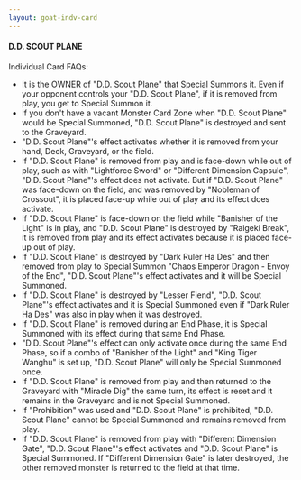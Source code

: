 ```yaml
---
layout: goat-indv-card
---
```


#### D.D. SCOUT PLANE

Individual Card FAQs:

*   It is the OWNER of "D.D. Scout Plane" that Special Summons it. Even if your opponent controls your "D.D. Scout Plane", if it is removed from play, you get to Special Summon it.
*   If you don't have a vacant Monster Card Zone when "D.D. Scout Plane" would be Special Summoned, "D.D. Scout Plane" is destroyed and sent to the Graveyard.
*   "D.D. Scout Plane"'s effect activates whether it is removed from your hand, Deck, Graveyard, or the field.
*   If "D.D. Scout Plane" is removed from play and is face-down while out of play, such as with "Lightforce Sword" or "Different Dimension Capsule", "D.D. Scout Plane"'s effect does not activate. But if "D.D. Scout Plane" was face-down on the field, and was removed by "Nobleman of Crossout", it is placed face-up while out of play and its effect does activate.
*   If "D.D. Scout Plane" is face-down on the field while "Banisher of the Light" is in play, and "D.D. Scout Plane" is destroyed by "Raigeki Break", it is removed from play and its effect activates because it is placed face-up out of play.
*   If "D.D. Scout Plane" is destroyed by "Dark Ruler Ha Des" and then removed from play to Special Summon "Chaos Emperor Dragon - Envoy of the End", "D.D. Scout Plane"'s effect activates and it will be Special Summoned.
*   If "D.D. Scout Plane" is destroyed by "Lesser Fiend", "D.D. Scout Plane"'s effect activates and it is Special Summoned even if "Dark Ruler Ha Des" was also in play when it was destroyed.
*   If "D.D. Scout Plane" is removed during an End Phase, it is Special Summoned with its effect during that same End Phase.
*   "D.D. Scout Plane"'s effect can only activate once during the same End Phase, so if a combo of "Banisher of the Light" and "King Tiger Wanghu" is set up, "D.D. Scout Plane" will only be Special Summoned once.
*   If "D.D. Scout Plane" is removed from play and then returned to the Graveyard with "Miracle Dig" the same turn, its effect is reset and it remains in the Graveyard and is not Special Summoned.
*   If "Prohibition" was used and "D.D. Scout Plane" is prohibited, "D.D. Scout Plane" cannot be Special Summoned and remains removed from play.
*   If "D.D. Scout Plane" is removed from play with "Different Dimension Gate", "D.D. Scout Plane"'s effect activates and "D.D. Scout Plane" is Special Summoned. If "Different Dimension Gate" is later destroyed, the other removed monster is returned to the field at that time.